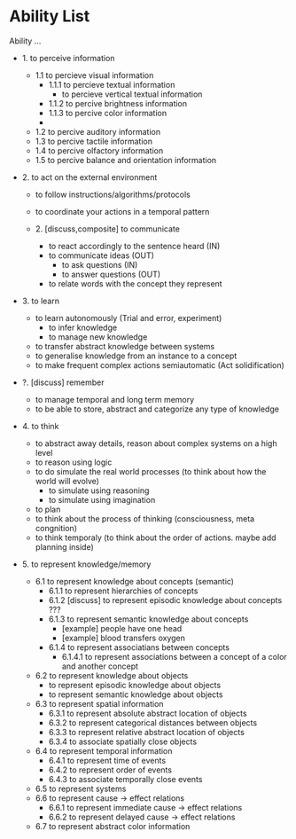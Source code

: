 <!-- 
When adding an ability, check if 
- it makes sense for a human, symbolic agent, and an LLM 
- a regular person would say that they have this ability if asked
- you are adding it in a correct place, make sure the children are extensions/specifications of the parent. Remember that this is not a tree of dependencies/components - don't add children abilties because they are required to do the parent ability. For example `ability to store produral knowledge` should not be under the `ability to act`, it is indeed required to act, but it's not an expansion of the `ability to act`.
- it does not intersect different parent abilities, like the ability "to communicate" is about percieving what is being told to you, action of giving a response and mental process of coming up with an answer. Such abilities need to be divided into parts that don't span across multiple parent abilities.

tags:
- `explain` - please provide an example in the PR comment
- `invalid` - the entry is not formulated as an ability
- `remove` - the entry is not needed because it is invalid or unclear,it needs to be deleted or replaced
- `composite` - this ability spans across different parent abilities and needs to be split up

It's a good idea to reolve all the tags before merging a PR.
-->

# Ability List

Ability ...

- 1\. to perceive information  
  - 1.1 to percieve visual information
    - 1.1.1 to percieve textual information
      - to percieve vertical textual information
    - 1.1.2 to percive brightness information
    - 1.1.3 to percive color information
    -
  - 1.2 to percive auditory information
  - 1.3 to percive tactile information
  - 1.4 to percive olfactory information
  - 1.5 to percive balance and orientation information

- 2\. to act on the external environment  
  - to follow instructions/algorithms/protocols
  - to coordinate your actions in a temporal pattern

  - 2\. [discuss,composite] to communicate
    - to react accordingly to the sentence heard (IN)
      <!-- (This can be an instruction, a question, etc.) -->
    - to communicate ideas (OUT)
      - to ask questions (IN)
      - to answer questions (OUT)
    - to relate words with the concept they represent
      <!-- This ability is crucial to truly understand any sentence -->

- 3\. to learn  
  - to learn autonomously (Trial and error, experiment)
    - to infer knowledge
    - to manage new knowledge
  - to transfer abstract knowledge between systems
  - to generalise knowledge from an instance to a concept
  - to make frequent complex actions semiautomatic (Act solidification)

- ?\. [discuss] remember  
  - to manage temporal and long term memory
  - to be able to store, abstract and categorize any type of knowledge

- 4\. to think  
  - to abstract away details, reason about complex systems on a high level
  - to reason using logic
  - to do simulate the real world processes (to think about how the world will evolve)
    - to simulate using reasoning
    - to simulate using imagination
  - to plan
  - to think about the process of thinking (consciousness, meta congnition)
  - to think temporaly (to think about the order of actions. maybe add planning inside)

- 5\. to represent knowledge/memory  
  - 6.1 to represent knowledge about concepts (semantic)
    - 6.1.1 to represent hierarchies of concepts
    - 6.1.2 [discuss] to represent episodic knowledge about concepts ???
    - 6.1.3 to represent semantic knowledge about concepts
      - [example] people have one head
      - [example] blood transfers oxygen
    - 6.1.4 to represent associatians between concepts
      - 6.1.4.1 to represent associations between a concept of a color and another concept
  - 6.2 to represent knowledge about objects
    - to represent episodic knowledge about objects
    - to represent semantic knowledge about objects
  - 6.3 to represent spatial information
    - 6.3.1 to represent absolute abstract location of objects
    - 6.3.2 to represent categorical distances between objects
    - 6.3.3 to represent relative abstract location of objects
    - 6.3.4 to associate spatially close objects
  - 6.4 to represent temporal information
    - 6.4.1 to represent time of events
    - 6.4.2 to represent order of events
    - 6.4.3 to associate temporally close events
  - 6.5 to represent systems
  - 6.6 to represent cause -> effect relations
    - 6.6.1 to represent immediate cause -> effect relations
    - 6.6.2 to represent delayed cause -> effect relations
  - 6.7 to represent abstract color information
